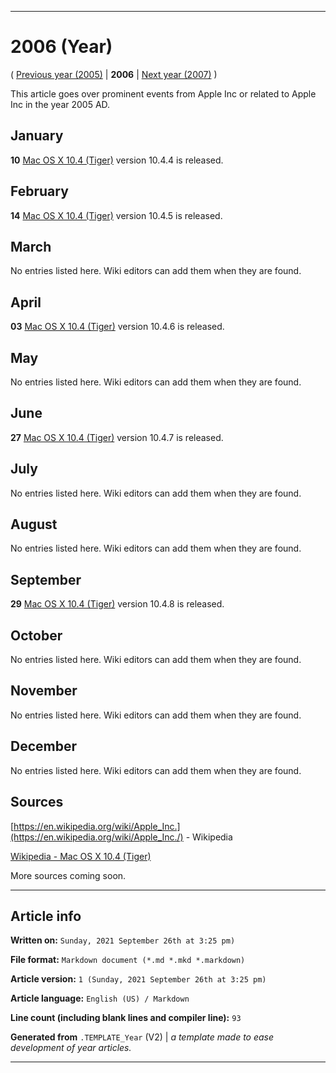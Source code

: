 
***

# 2006 (Year)

<!-- This article is about the year. For the 1984 Apple advertisement, go [here](https://github.com/seanpm2001/WacOS/wiki/1984(Advertisement)) for the Dystopian novel see [here](https://github.com/seanpm2001/WacOS/wiki/1984(Dystopia)/) !-->

( [Previous year (2005)](https://github.com/seanpm2001/WacOS/wiki/2005/) | **2006** | [Next year (2007)](https://github.com/seanpm2001/WacOS/wiki/2007/) )

This article goes over prominent events from Apple Inc or related to Apple Inc in the year 2005 AD.

## January

**10** [Mac OS X 10.4 (Tiger)](https://github.com/seanpm2001/WacOS/wiki/Mac-OS-X-10-4-Tiger/) version 10.4.4 is released.

## February

**14** [Mac OS X 10.4 (Tiger)](https://github.com/seanpm2001/WacOS/wiki/Mac-OS-X-10-4-Tiger/) version 10.4.5 is released.

## March

No entries listed here. Wiki editors can add them when they are found.

## April

**03** [Mac OS X 10.4 (Tiger)](https://github.com/seanpm2001/WacOS/wiki/Mac-OS-X-10-4-Tiger/) version 10.4.6 is released.

## May

No entries listed here. Wiki editors can add them when they are found.

## June

**27** [Mac OS X 10.4 (Tiger)](https://github.com/seanpm2001/WacOS/wiki/Mac-OS-X-10-4-Tiger/) version 10.4.7 is released.

## July

No entries listed here. Wiki editors can add them when they are found.

## August

No entries listed here. Wiki editors can add them when they are found.

## September

**29** [Mac OS X 10.4 (Tiger)](https://github.com/seanpm2001/WacOS/wiki/Mac-OS-X-10-4-Tiger/) version 10.4.8 is released.

## October

No entries listed here. Wiki editors can add them when they are found.

## November

No entries listed here. Wiki editors can add them when they are found.

## December

No entries listed here. Wiki editors can add them when they are found.

## Sources

[https://en.wikipedia.org/wiki/Apple_Inc.](https://en.wikipedia.org/wiki/Apple_Inc./) - Wikipedia

[Wikipedia - Mac OS X 10.4 (Tiger)](https://en.wikipedia.org/wiki/Mac_OS_X_Tiger/)

More sources coming soon.

***

## Article info

**Written on:** `Sunday, 2021 September 26th at 3:25 pm)`

**File format:** `Markdown document (*.md *.mkd *.markdown)`

**Article version:** `1 (Sunday, 2021 September 26th at 3:25 pm)`

**Article language:** `English (US) / Markdown`

**Line count (including blank lines and compiler line):** `93`

**Generated from** `.TEMPLATE_Year` (V2) | _a template made to ease development of year articles._

***

<!-- Tools

Quick copy and paste

https://github.com/seanpm2001/WacOS/wiki/

!-->

